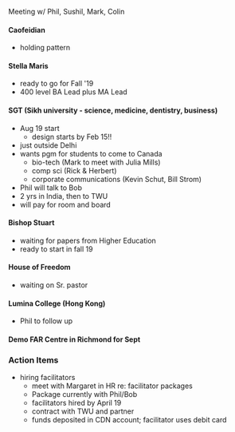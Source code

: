 Meeting w/ Phil, Sushil, Mark, Colin

#### Caofeidian
- holding pattern

#### Stella Maris
- ready to go for Fall '19
- 400 level BA Lead plus MA Lead

#### SGT (Sikh university - science, medicine, dentistry, business)
- Aug 19 start
  - design starts by Feb 15!!
- just outside Delhi
- wants pgm for students to come to Canada
  - bio-tech (Mark to meet with Julia Mills)
  - comp sci (Rick & Herbert)
  - corporate communications (Kevin Schut, Bill Strom)
- Phil will talk to Bob
- 2 yrs in India, then to TWU
- will pay for room and board

#### Bishop Stuart
- waiting for papers from Higher Education
- ready to start in fall 19

#### House of Freedom
- waiting on Sr. pastor

#### Lumina College (Hong Kong)
- Phil to follow up

#### Demo FAR Centre in Richmond for Sept

### Action Items
- hiring facilitators
  - meet with Margaret in HR re: facilitator packages
  - Package currently with Phil/Bob
  - facilitators hired by April 19
  - contract with TWU and partner
  - funds deposited in CDN account; facilitator uses debit card
